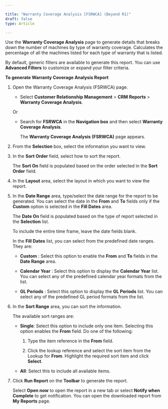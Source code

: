 ```yaml
---

title: "Warranty Coverage Analysis [FSRWCA] (Beyond R1)"
draft: false
type: Article

---
```


Use the **Warranty Coverage Analysis** page to generate details that breaks down the number of machines by type of warranty coverage. Calculates the percentage of all the machines listed for each type of warranty that is listed.

By default, generic filters are available to generate this report. You can use **Advanced Filters** to customize or expand your filter criteria. 

**To generate Warranty Coverage Analysis Report**

1. Open the Warranty Coverage Analysis (FSRWCA) page.

    - Select **Customer Relationship Management** > **CRM Reports** > **Warranty Coverage Analysis**.

    Or

    - Search for **FSRWCA** in the **Navigation box** and then select **Warranty Coverage Analysis**.

        The **Warranty Coverage Analysis (FSRWCA)** page appears.

2. From the **Selection** box, select the information you want to view.

3. In the **Sort Order** field, select how to sort the report.

    The **Sort On** field is populated based on the order selected in the **Sort Order** field.

4. In the **Layout** area, select the layout in which you want to view the report.

5. In the **Date Range** area, type/select the date range for the report to be generated. You can select the date in the **From** and **To** fields only if the **Custom** option is selected in the **Fill Dates** area.

    The **Date On** field is populated based on the type of report selected in the **Selection** list.

    To include the entire time frame, leave the date fields blank.

    In the **Fill Dates** list, you can select from the predefined date ranges. They are:

    - **Custom** : Select this option to enable the **From** and **To** fields in the **Date Range** area.

    - **Calendar Year** : Select this option to display the **Calendar Year** list. You can select any of the predefined calendar year formats from the list.

    - **GL Periods** : Select this option to display the **GL Periods** list. You can select any of the predefined GL period formats from the list.

6. In the **Sort Range** area, you can sort the information.

    The available sort ranges are:

    - **Single**: Select this option to include only one item. Selecting this option enables the **From** field. Do one of the following:

        1. Type the item reference in the **From** field.

        2. Click the lookup reference and select the sort item from the Lookup for **From**. Highlight the required sort item and click **Select**.

    - **All**: Select this to include all available items.

7. Click **Run Report** on the **Toolbar** to generate the report.

    Select **Open now** to open the report in a new tab or select **Notify when Complete** to get notification. You can open the downloaded report from **My Reports** page.

​